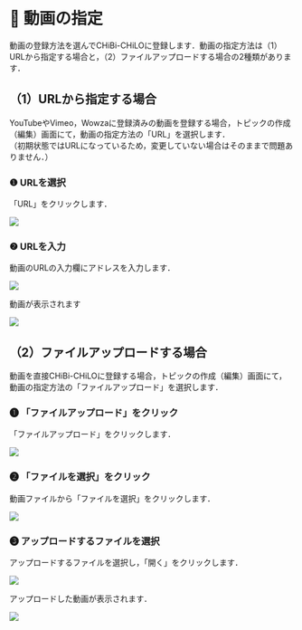 # 🌿 動画の指定
動画の登録方法を選んでCHiBi-CHiLOに登録します．動画の指定方法は（1）URLから指定する場合と，（2）ファイルアップロードする場合の2種類があります．

## （1）URLから指定する場合
YouTubeやVimeo，Wowzaに登録済みの動画を登録する場合，トピックの作成（編集）画面にて，動画の指定方法の「URL」を選択します．<br>
（初期状態ではURLになっているため，変更していない場合はそのままで問題ありません．）

### ❶ URLを選択
「URL」をクリックします．

![](<../.gitbook/assets/image (448).png>)

### ❷ URLを入力
動画のURLの入力欄にアドレスを入力します．

![](<../.gitbook/assets/image (449).png>)

動画が表示されます

![](<../.gitbook/assets/image (450).png>)

## （2）ファイルアップロードする場合
動画を直接CHiBi-CHiLOに登録する場合，トピックの作成（編集）画面にて，動画の指定方法の「ファイルアップロード」を選択します．
### ❶ 「ファイルアップロード」をクリック
「ファイルアップロード」をクリックします．

![](<../.gitbook/assets/image (451).png>)
### ❷ 「ファイルを選択」をクリック
動画ファイルから「ファイルを選択」をクリックします．

![](<../.gitbook/assets/image (452).png>)
### ❸ アップロードするファイルを選択
アップロードするファイルを選択し，「開く」をクリックします．

![](<../.gitbook/assets/image (453).png>)

アップロードした動画が表示されます．

![](<../.gitbook/assets/image (454).png>)
